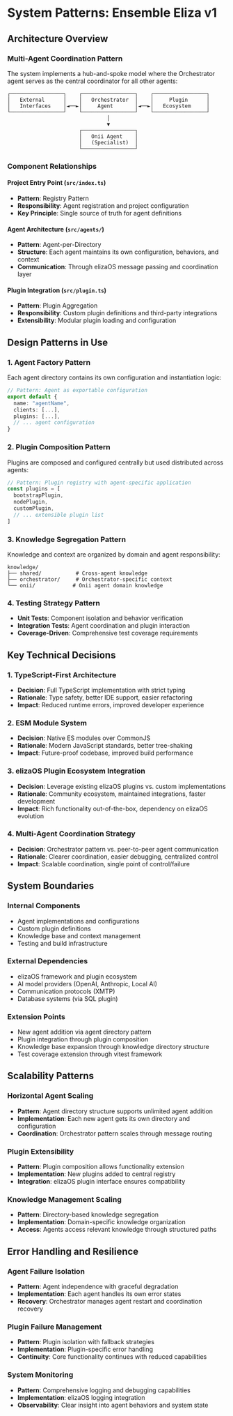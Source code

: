 # System Patterns: Ensemble Eliza v1

## Architecture Overview

### Multi-Agent Coordination Pattern
The system implements a hub-and-spoke model where the Orchestrator agent serves as the central coordinator for all other agents:

```
┌─────────────────┐    ┌─────────────────┐    ┌─────────────────┐
│   External      │    │   Orchestrator  │    │     Plugin      │
│   Interfaces    │◄──►│     Agent       │◄──►│   Ecosystem     │
└─────────────────┘    └─────────────────┘    └─────────────────┘
                                │
                                ▼
                       ┌─────────────────┐
                       │   Onii Agent    │
                       │   (Specialist)  │
                       └─────────────────┘
```

### Component Relationships

#### Project Entry Point (`src/index.ts`)
- **Pattern**: Registry Pattern
- **Responsibility**: Agent registration and project configuration
- **Key Principle**: Single source of truth for agent definitions

#### Agent Architecture (`src/agents/`)
- **Pattern**: Agent-per-Directory
- **Structure**: Each agent maintains its own configuration, behaviors, and context
- **Communication**: Through elizaOS message passing and coordination layer

#### Plugin Integration (`src/plugin.ts`)
- **Pattern**: Plugin Aggregation
- **Responsibility**: Custom plugin definitions and third-party integrations
- **Extensibility**: Modular plugin loading and configuration

## Design Patterns in Use

### 1. Agent Factory Pattern
Each agent directory contains its own configuration and instantiation logic:
```typescript
// Pattern: Agent as exportable configuration
export default {
  name: "agentName",
  clients: [...],
  plugins: [...],
  // ... agent configuration
}
```

### 2. Plugin Composition Pattern
Plugins are composed and configured centrally but used distributed across agents:
```typescript
// Pattern: Plugin registry with agent-specific application
const plugins = [
  bootstrapPlugin,
  nodePlugin,
  customPlugin,
  // ... extensible plugin list
]
```

### 3. Knowledge Segregation Pattern
Knowledge and context are organized by domain and agent responsibility:
```
knowledge/
├── shared/           # Cross-agent knowledge
├── orchestrator/     # Orchestrator-specific context
└── onii/            # Onii agent domain knowledge
```

### 4. Testing Strategy Pattern
- **Unit Tests**: Component isolation and behavior verification
- **Integration Tests**: Agent coordination and plugin interaction
- **Coverage-Driven**: Comprehensive test coverage requirements

## Key Technical Decisions

### 1. TypeScript-First Architecture
- **Decision**: Full TypeScript implementation with strict typing
- **Rationale**: Type safety, better IDE support, easier refactoring
- **Impact**: Reduced runtime errors, improved developer experience

### 2. ESM Module System
- **Decision**: Native ES modules over CommonJS
- **Rationale**: Modern JavaScript standards, better tree-shaking
- **Impact**: Future-proof codebase, improved build performance

### 3. elizaOS Plugin Ecosystem Integration
- **Decision**: Leverage existing elizaOS plugins vs. custom implementations
- **Rationale**: Community ecosystem, maintained integrations, faster development
- **Impact**: Rich functionality out-of-the-box, dependency on elizaOS evolution

### 4. Multi-Agent Coordination Strategy
- **Decision**: Orchestrator pattern vs. peer-to-peer agent communication
- **Rationale**: Clearer coordination, easier debugging, centralized control
- **Impact**: Scalable coordination, single point of control/failure

## System Boundaries

### Internal Components
- Agent implementations and configurations
- Custom plugin definitions
- Knowledge base and context management
- Testing and build infrastructure

### External Dependencies
- elizaOS framework and plugin ecosystem
- AI model providers (OpenAI, Anthropic, Local AI)
- Communication protocols (XMTP)
- Database systems (via SQL plugin)

### Extension Points
- New agent addition via agent directory pattern
- Plugin integration through plugin composition
- Knowledge base expansion through knowledge directory structure
- Test coverage extension through vitest framework

## Scalability Patterns

### Horizontal Agent Scaling
- **Pattern**: Agent directory structure supports unlimited agent addition
- **Implementation**: Each new agent gets its own directory and configuration
- **Coordination**: Orchestrator pattern scales through message routing

### Plugin Extensibility
- **Pattern**: Plugin composition allows functionality extension
- **Implementation**: New plugins added to central registry
- **Integration**: elizaOS plugin interface ensures compatibility

### Knowledge Management Scaling
- **Pattern**: Directory-based knowledge segregation
- **Implementation**: Domain-specific knowledge organization
- **Access**: Agents access relevant knowledge through structured paths

## Error Handling and Resilience

### Agent Failure Isolation
- **Pattern**: Agent independence with graceful degradation
- **Implementation**: Each agent handles its own error states
- **Recovery**: Orchestrator manages agent restart and coordination recovery

### Plugin Failure Management
- **Pattern**: Plugin isolation with fallback strategies
- **Implementation**: Plugin-specific error handling
- **Continuity**: Core functionality continues with reduced capabilities

### System Monitoring
- **Pattern**: Comprehensive logging and debugging capabilities
- **Implementation**: elizaOS logging integration
- **Observability**: Clear insight into agent behaviors and system state 